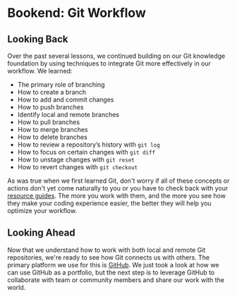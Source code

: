 # Bookend: Git Workflow

## Looking Back

Over the past several lessons, we continued building on our Git knowledge
foundation by using techniques to integrate Git more effectively in our
workflow. We learned:

- The primary role of branching
- How to create a branch
- How to add and commit changes
- How to push branches
- Identify local and remote branches
- How to pull branches
- How to merge branches
- How to delete branches
- How to review a repository’s history with `git log`
- How to focus on certain changes with `git diff`
- How to unstage changes with `git reset`
- How to revert changes with `git checkout`

As was true when we first learned Git, don't worry if all of these concepts or
actions don't yet come naturally to you or you have to check back with your
[resource guides](https://git-scm.com/book/en/v1/Git-Basics). The more you work
with them, and the more you see how they make your coding experience easier,
the better they will help you optimize your workflow.

## Looking Ahead

Now that we understand how to work with both local and remote Git repositories,
we're ready to see how Git connects us with others. The primary platform we use
for this is [GitHub](https://github.com). We just took a look at how we can use
GitHub as a portfolio, but the next step is to leverage GitHub to collaborate
with team or community members and share our work with the world.

